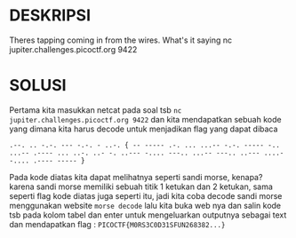 # DESKRIPSI

Theres tapping coming in from the wires. What's it saying nc jupiter.challenges.picoctf.org 9422

# SOLUSI

Pertama kita masukkan netcat pada soal tsb ```nc jupiter.challenges.picoctf.org 9422``` dan kita mendapatkan sebuah kode yang dimana kita harus decode untuk menjadikan flag yang dapat dibaca
```
.--. .. -.-. --- -.-. - ..-. { -- ----- .-. ... ...-- -.-. ----- -.. ...-- .---- ... ..-. ..- -. ..--- -.... ---.. ...-- ---.. ..--- ....- -.... .---- ----- }
```
Pada kode diatas kita dapat melihatnya seperti sandi morse, kenapa? karena sandi morse memiliki sebuah titik 1 ketukan dan 2 ketukan, sama seperti flag kode diatas juga seperti itu, jadi kita coba decode sandi morse menggunakan website ```morse decode``` lalu kita buka web nya dan salin kode tsb pada kolom tabel dan enter untuk mengeluarkan outputnya sebagai text dan mendapatkan flag : ```PICOCTF{M0RS3C0D31SFUN268382...}```
